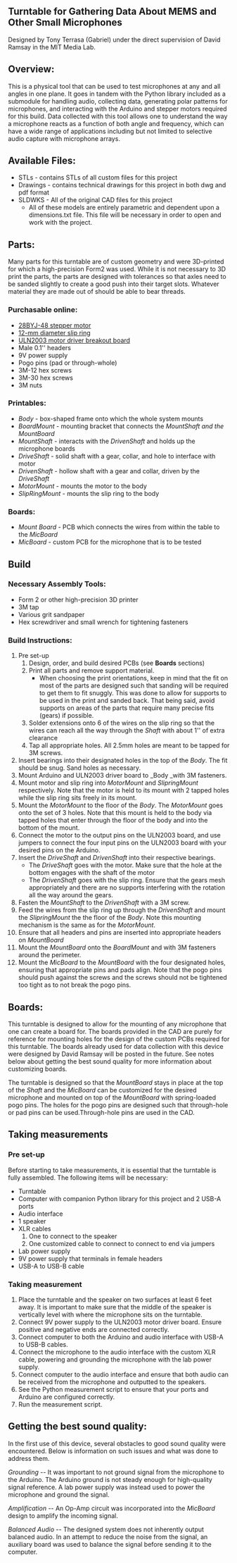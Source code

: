 
## Turntable for Gathering Data About MEMS and Other Small Microphones

Designed by Tony Terrasa (Gabriel) under the direct supervision of David Ramsay in the MIT Media Lab. 


## Overview:

This is a physical tool that can be used to test microphones at any and all angles in one plane. It goes in tandem with the Python library included as a submodule for handling audio, collecting data, generating polar patterns for microphones, and interacting with the Arduino and stepper motors required for this build. Data collected with this tool allows one to understand the way a microphone reacts as a function of both angle and frequency, which can have a wide range of applications including but not limited to selective audio capture with microphone arrays. 


## Available Files:



*   STLs - contains STLs of all custom files for this project
*   Drawings - contains technical drawings for this project in both dwg and pdf format
*   SLDWKS - All of the original CAD files for this project
    *   All of these models are entirely parametric and dependent upon a dimensions.txt file. This file will be necessary in order to open and work with the project. 


## Parts:

Many parts for this turntable are of custom geometry and were 3D-printed for which a high-precision Form2 was used. While it is not necessary to 3D print the parts, the parts are designed with tolerances so that axles need to be sanded slightly to create a good push into their target slots. Whatever material they are made out of should be able to bear threads. 


### Purchasable online: 



*   [28BYJ-48 stepper motor](http://eeshop.unl.edu/pdf/Stepper+Driver.pdf)
*   [12-mm diameter slip ring](https://www.adafruit.com/product/1195)
*   [ULN2003 motor driver breakout board](https://www.aliexpress.com/item/5-pcs-ULN2003-Stepper-Motor-Driver-Board-Module/1923223718.html)
*   Male 0.1'' headers
*   9V power supply
*   Pogo pins (pad or through-whole)
*   3M-12 hex screws 
*   3M-30 hex screws
*   3M nuts


### Printables:



*   _Body_ - box-shaped frame onto which the whole system mounts
*   _BoardMount_ - mounting bracket that connects the _MountShaft _and the_ MountBoard_
*   _MountShaft_ - interacts with the _DrivenShaft_ and holds up the microphone boards
*   _DriveShaft_ - solid shaft with a gear, collar, and hole to interface with motor 
*   _DrivenShaft_ - hollow shaft with a gear and collar, driven by the _DriveShaft_
*   _MotorMount_ - mounts the motor to the body 
*   _SlipRingMount_ - mounts the slip ring to the body 


### Boards:



*   _Mount Board_ - PCB which connects the wires from within the table to the _MicBoard_
*   _MicBoard_ - custom PCB for the microphone that is to be tested


## Build 


### Necessary Assembly Tools:



*   Form 2 or other high-precision 3D printer
*   3M tap
*   Various grit sandpaper 
*   Hex screwdriver and small wrench for tightening fasteners


### Build Instructions:



1. Pre set-up
    1. Design, order, and build desired PCBs (see **Boards** sections)
    2. Print all parts and remove support material.
        * When choosing the print orientations, keep in mind that the fit on most of the parts are designed such that sanding will be required to get them to fit snuggly. This was done to allow for supports to be used in the print and sanded back. That being said, avoid supports on areas of the parts that require many precise fits (gears) if possible. 
    3. Solder extensions onto 6 of the wires on the slip ring so that the wires can reach all the way through the _Shaft_ with about 1'' of extra clearance
    4. Tap all appropriate holes. All 2.5mm holes are meant to be tapped for 3M screws. 
2. Insert bearings into their designated holes in the top of the _Body_. The fit should be snug. Sand holes as necessary.
3. Mount Arduino and ULN2003 driver board to _Body _with 3M fasteners.
4. Mount motor and slip ring into _MotorMount_ and _SlipringMount_ respectively. Note that the motor is held to its mount with 2 tapped holes while the slip ring sits freely in its mount.
5. Mount the _MotorMount_ to the floor of the _Body_. The _MotorMount_ goes onto the set of 3 holes. Note that this mount is held to the body via tapped holes that enter through the floor of the body and into the bottom of the mount. 
6. Connect the motor to the output pins on the ULN2003 board, and use jumpers to connect the four input pins on the ULN2003 board with your desired pins on the Arduino. 
7. Insert the _DriveShaft_ and _DrivenShaft_ into their respective bearings. 
    * The _DriveShaft_ goes with the motor. Make sure that the hole at the bottom engages with the shaft of the motor 
    * The _DrivenShaft_ goes with the slip ring. Ensure that the gears mesh appropriately and there are no supports interfering with the rotation all the way around the gears. 
8. Fasten the _MountShaft_ to the _DrivenShaft_ with a 3M screw.
9. Feed the wires from the slip ring up through the _DrivenShaft_ and mount the _SlipringMount_ the the floor of the _Body_. Note this mounting mechanism is the same as for the _MotorMount_.
10. Ensure that all headers and pins are inserted into appropriate headers on _MountBoard_
11. Mount the _MountBoard_ onto the _BoardMount_ and with 3M fasteners around the perimeter.
12. Mount the _MicBoard_ to the _MountBoard_ with the four designated holes, ensuring that appropriate pins and pads align. Note that the pogo pins should push against the screws and the screws should not be tightened too tight as to not break the pogo pins. 


## Boards:

This turntable is designed to allow for the mounting of any microphone that one can create a board for. The boards provided in the CAD are purely for reference for mounting holes for the design of the custom PCBs required for this turntable. The boards already used for data collection with this device were designed by David Ramsay will be posted in the future. See notes below about getting the best sound quality for more information about customizing boards.

The turntable is designed so that the _MountBoard_ stays in place at the top of the _Shaft_ and the _MicBoard_ can be customized for the desired microphone and mounted on top of the _MountBoard_ with spring-loaded pogo pins. The holes for the pogo pins are designed such that through-hole or pad pins can be used.Through-hole pins are used in the CAD. 


## Taking measurements


### Pre set-up

Before starting to take measurements, it is essential that the turntable is fully assembled. The following items will be necessary:



*   Turntable
*   Computer with companion Python library for this project and 2 USB-A ports
*   Audio interface
*   1 speaker
*   XLR cables 
    1. One to connect to the speaker
    2. One customized cable to connect to connect to end via jumpers
*   Lab power supply
*   9V power supply that terminals in female headers
*   USB-A to USB-B cable


### Taking measurement



1. Place the turntable and the speaker on two surfaces at least 6 feet away. It is important to make sure that the middle of the speaker is vertically level with where the microphone sits on the turntable.
2. Connect 9V power supply to the ULN2003 motor driver board. Ensure positive and negative ends are connected correctly. 
3. Connect computer to both the Arduino and audio interface with USB-A to USB-B cables.
4. Connect the microphone to the audio interface with the custom XLR cable, powering and grounding the microphone with the lab power supply. 
5. Connect computer to the audio interface and ensure that both audio can be received from the microphone and outputted to the speakers.
6. See the Python measurement script to ensure that your ports and Arduino are configured correctly. 
7. Run the measurement script.


## **Getting the best sound quality**:

In the first use of this device, several obstacles to good sound quality were encountered. Below is information on such issues and what was done to address them. 

_Grounding_ --  It was important to not ground signal from the microphone to the Arduino. The Arduino ground is not steady enough for high-quality signal reference. A lab power supply was instead used to power the microphone and ground the signal. 

_Amplification_ -- An Op-Amp circuit was incorporated into the _MicBoard_ design to amplify the incoming signal. 

_Balanced Audio_ -- The designed system does not inherently output balanced audio. In an attempt to reduce the noise from the signal, an auxiliary board was used to balance the signal before sending it to the computer. 

